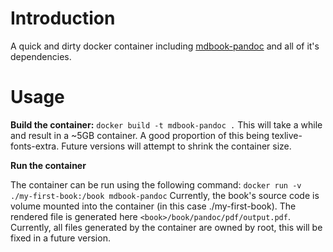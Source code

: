 # Introduction

A quick and dirty docker container including [mdbook-pandoc](https://github.com/max-heller/mdbook-pandoc) and all of it's dependencies.

# Usage

**Build the container:**
`docker build -t mdbook-pandoc .`
This will take a while and result in a ~5GB container. A good proportion of this being texlive-fonts-extra. Future versions will attempt to shrink the container size.

**Run the container**

The container can be run using the following command:
`docker run -v ./my-first-book:/book mdbook-pandoc`
Currently, the book's source code is volume mounted into the container (in this case ./my-first-book).
The rendered file is generated here `<book>/book/pandoc/pdf/output.pdf`. Currently, all files generated by the container are owned by root, this will be fixed in a future version.
